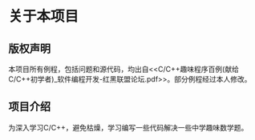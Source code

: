 # 关于本项目
## 版权声明
本项目所有例程，包括问题和源代码，均出自<<C/C++趣味程序百例(献给C/C++初学者)_软件编程开发-红黑联盟论坛.pdf>>。部分例程经过本人修改。

## 项目介绍
为深入学习C/C++，避免枯燥，学习编写一些代码解决一些中学趣味数学题。
